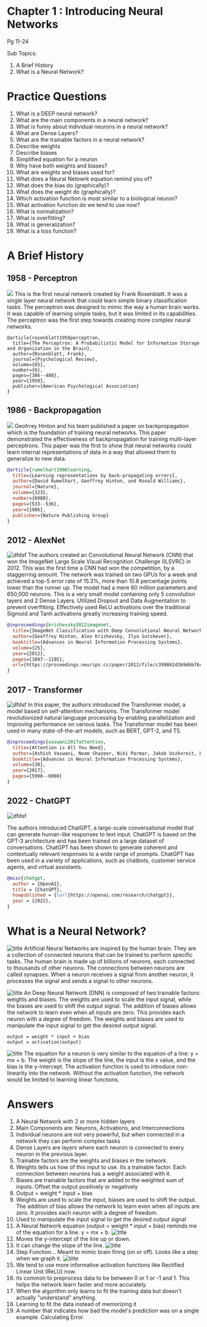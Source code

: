 # Chapter 1 : Introducing Neural Networks
Pg 11-24

Sub Topics:
1. A Brief History
2. What is a Neural Network?

# Practice Questions
1. What is a DEEP neural network?
2. What are the main components in a neural network?
3. What is funny about individual neurons in a neural network?
4. What are Dense Layers?
5. What are the trainable factors in a neural network?
6. Describe weights
7. Describe biases
8. Simplified equation for a neuron
9. Why have both weights and biases?
10. What are weights and biases used for?
11. What does a Neural Netowrk equation remind you of?
12. What does the bias do (graphically)?
13. What does the weight do (graphically)?
14. Which activation function is most similar to a biological neuron?
15. What activation function do we tend to use now?
16. What is normalization?
17. What is overfitting?
18. What is generalization?
19. What is a loss function?

# A Brief History

## 1958 - Perceptron
![](../references/perceptron.png)
This is the first neural network created by Frank Rosenblatt. It was a single layer neural network that could learn simple binary classification tasks. The perceptron was designed to mimic the way a human brain works. It was capable of learning simple tasks, but it was limited in its capabilities. The perceptron was the first step towards creating more complex neural networks.

```
@article{rosenblatt1958perceptron,
  title={The Perceptron: A Probabilistic Model for Information Storage and Organization in the Brain},
  author={Rosenblatt, Frank},
  journal={Psychological Review},
  volume={65},
  number={6},
  pages={386--408},
  year={1958},
  publisher={American Psychological Association}
}
```


## 1986 - Backpropagation
![](../references/backpropogation.png)
Geofrrey Hinton and his team published a paper on backpropagation which is the foundation of training neural networks. This paper demonstrated the effectiveness of backpropagation for training multi-layer perceptrons. This paper was the first to show that neural networks could learn internal representations of data in a way that allowed them to generalize to new data. 

```bibtex
@article{rumelhart1986learning,
  title={Learning representations by back-propagating errors},
  author={David Rumelhart, Geoffrey Hinton, and Ronald Williams},
  journal={Nature},
  volume={323},
  number={6088},
  pages={533--536},
  year={1986},
  publisher={Nature Publishing Group}
}
```


## 2012 - AlexNet 
![dfdsf](../references/alexnet.png)
The authors created an Convolutional Neural Network (CNN) that won the ImageNet Large Scale Visual Recognition Challenge (ILSVRC) in 2012. This was the first time a CNN had won the competition, by a staggerring amount. The network was trained on two GPUs for a week and achieved a top-5 error rate of 15.3%, more than 10.8 percentage points lower than the runner up. The model had a mere 60 million parameters and 650,000 neurons. This is a very small model containing only 5 convolution layers and 2 Dense Layers. Utilized Dropout and Data Augmentation to prevent overfitting. Effectively used ReLU activations over the traditional Sigmoid and Tanh activations greatly increasing training speed. 

```bibtex
@inproceedings{krizhevsky2012imagenet,
  title={ImageNet Classification with Deep Convolutional Neural Networks},
  author={Geoffrey Hinton, Alex Krizhevsky, Ilya Sutskever},
  booktitle={Advances in Neural Information Processing Systems},
  volume={25},
  year={2012},
  pages={1097--1105},
  url={https://proceedings.neurips.cc/paper/2012/file/c399862d3b9d6b76c8436e924a68c45b-Paper.pdf}
}
```
## 2017 - Transformer
![dfdsf](../references/transformers.png)
In this paper, the authors introduced the Transformer model, a model based on self-attention mechanisms. The Transformer model revolutionized natural language processing by enabling parallelization and improving performance on various tasks. The Transformer model has been used in many state-of-the-art models, such as BERT, GPT-2, and T5.


```bibtex
@inproceedings{vaswani2017attention,
  title={Attention is All You Need},
  author={Ashish Vaswani, Noam Shazeer, Niki Parmar, Jakob Uszkoreit, Llion Jones, Aidan N. Gomez, Łukasz Kaiser, and Illia Polosukhin},
  booktitle={Advances in Neural Information Processing Systems},
  volume={30},
  year={2017},
  pages={5998--6008}
}
```

## 2022 - ChatGPT
![dfdsf](../references/chatgpt.png)

The authors introduced ChatGPT, a large-scale conversational model that can generate human-like responses to text input. ChatGPT is based on the GPT-3 architecture and has been trained on a large dataset of conversations. ChatGPT has been shown to generate coherent and contextually relevant responses to a wide range of prompts. ChatGPT has been used in a variety of applications, such as chatbots, customer service agents, and virtual assistants.

```bibtex
@misc{chatgpt,
  author = {OpenAI},
  title = {ChatGPT},
  howpublished = {\url{https://openai.com/research/chatgpt}},
  year = {2022},
}
```

# What is a Neural Network?

![title](../references/compare.png)
Artificial Neural Networks are inspired by the human brain. They are a collection of connected neurons that can be trained to perform specific tasks. The human brain is made up of billions of neurons, each connected to thousands of other neurons. The connections between neurons are called synapses. When a neuron receives a signal from another neuron, it processes the signal and sends a signal to other neurons.

![title](../references/nn.png)
An Deep Neural Network (DNN) is composed of two trainable factors: weights and biases. The weights are used to scale the input signal, while the biases are used to shift the output signal. The addition of biases allows the network to learn even when all inputs are zero. This provides each neuron with a degree of freedom. The weights and biases are used to manipulate the input signal to get the desired output signal.

```
output = weight * input + bias
output = activation(output)
```
![title](../references/line2.png)
The equation for a neuron is very similar to the equation of a line: y = mx + b. The weight is the slope of the line, the input is the x value, and the bias is the y-intercept. The activation function is used to introduce non-linearity into the network. Without the activation function, the network would be limited to learning linear functions.


# Answers
1. A Neural Network with 2 or more hidden layers
2. Main Components are: Neurons, Activations, and Interconnections
3. Individual neurons are not very powerful, but when connected in a network they can perform complex tasks
4. Dense Layers are layers where each neuron is connected to every neuron in the previous layer. 
5. Trainable factors are the weights and biases in the network.
6. Weights tells us how of this input to use. Its a trainable factor. Each connection between neurons has a weight associated with it. 
7. Biases are trainable factors that are added to the weighted sum of inputs. Offset the output positively or negatively
8. Output = weight * input + bias
9. Weights are used to scale the input, biases are used to shift the output. The addition of bias allows the network to learn even when all inputs are zero. It provides each neuron with a degree of freedom. 
10. Used to manipulate the input signal to get the desired output signal
11. A Neural Network equation (output = weight * input + bias) reminds me of the equation for a line. y = mx + b.
![title](../references/line2.png)
12. Moves the y-intercept of the line up or down.
13. It can change the slope of the line.
![title](../references/line3.png)
14. Step Function... Meant to mimic brain firing (on or off). Looks like a step when we graph it.
![title](../references/step.png)
15. We tend to use more informative activation functions like Rectified Linear Unit (ReLU) now.
16. its common to preprocess data to be between 0 or 1 or -1 and 1. This helps the network learn faster and more accurately.
17. When the algorithm only learns to fit the training data but doesn't actually "understand" anything.
18. Learning to fit the data instead of memorizing it
19. A number that indicates how bad the model's prediction was on a single example. Calculating Error.